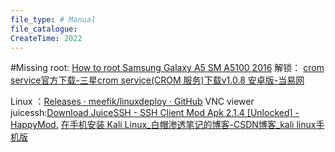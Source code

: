 ```yaml
---
file_type: # Manual
file_catalogue:
CreateTime: 2022
---
```


#Missing 
root: [How to root Samsung Galaxy A5 SM A5100 2016](https://www.skyneel.com/root-samsung-galaxy-a5-sm-a5100)
解锁： [crom service官方下载-三星crom service(CROM 服务)下载v1.0.8 安卓版-当易网](http://www.downyi.com/downinfo/364249.html)


Linux ：[Releases · meefik/linuxdeploy · GitHub](https://github.com/meefik/linuxdeploy/releases)
VNC viewer
juicessh:[Download JuiceSSH - SSH Client Mod Apk 2.1.4 [Unlocked] - HappyMod.](https://happymod.com/juicessh-ssh-client-mod/com.sonelli.juicessh/downloading.html)
[在手机安装 Kali Linux_白帽渗透笔记的博客-CSDN博客_kali linux手机版](https://blog.csdn.net/pentestnotes/article/details/122072696)